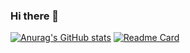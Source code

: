 ### Hi there 👋

[![Anurag's GitHub stats](https://github-readme-stats.vercel.app/api?username=lmkhkm)](https://github.com/anuraghazra/github-readme-stats)
[![Readme Card](https://github-readme-stats.vercel.app/api/pin/?username=lmkhkm&repo=github-readme-stats)](https://github.com/anuraghazra/github-readme-stats)

<!--
**lmkhkm/lmkhkm** is a ✨ _special_ ✨ repository because its `README.md` (this file) appears on your GitHub profile.

Here are some ideas to get you started:

- 🔭 I’m currently working on ...
- 🌱 I’m currently learning ...
- 👯 I’m looking to collaborate on ...
- 🤔 I’m looking for help with ...
- 💬 Ask me about ...
- 📫 How to reach me: ...
- 😄 Pronouns: ...
- ⚡ Fun fact: ...
-->
